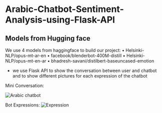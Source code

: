# Arabic-Chatbot-Sentiment-Analysis-using-Flask-API
## Models from Hugging face
We use 4 models from haggingface to build our project:
• Helsinki-NLP/opus-mt-ar-en
• facebook/blenderbot-400M-distill
• Helsinki-NLP/opus-mt-en-ar
• bhadresh-savani/distilbert-baseuncased-emotion

- we use Flask API to show the conversation between user and chatbot and to show
different pictures for each expression of the chatbot

Mini Conversation:

![Arabic chatbot](https://user-images.githubusercontent.com/89320483/145723120-b85221a6-697c-4c1e-b0fb-5664f26741bd.jpg)

Bot Expressions:
![Expression](https://user-images.githubusercontent.com/89320483/145723181-8e52a7b9-fbc2-4121-a838-ddc8d82a40a7.JPG)

